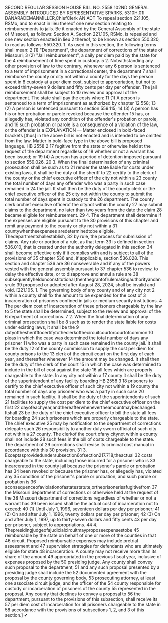 SECOND REGULAR SESSION
HOUSE BILL NO. 2558
102ND GENERAL ASSEMBLY
INTRODUCED BY REPRESENTATIVE SPARKS.
5310H.01I DANARADEMANMILLER,ChiefClerk
AN ACT
To repeal section 221.105, RSMo, and to enact in lieu thereof one new section relating to
reimbursements to jails.
Be it enacted by the General Assembly of the state of Missouri, as follows:
Section A. Section 221.105, RSMo, is repealed and one new section enacted in lieu
2 thereof, to be known as section 550.320, to read as follows:
550.320. 1. As used in this section, the following terms shall mean:
2 (1) "Department", the department of corrections of the state of Missouri;
3 (2) "Jail reimbursement", a daily per diem paid by the state for the
4 reimbursement of time spent in custody.
5 2. Notwithstanding any other provision of law to the contrary, whenever any
6 person is sentenced to a term of imprisonment in a correctional center, the department
7 shall reimburse the county or city not within a county for the days the person spent in
8 custody at a per diem cost, subject to appropriation, but not to exceed thirty-seven
9 dollars and fifty cents per day per offender. The jail reimbursement shall be subject to
10 review and approval of the department. The state shall pay the costs when:
11 (1) A person is sentenced to a term of imprisonment as authorized by chapter
12 558;
13 (2) A person is sentenced pursuant to section 559.115;
14 (3) A person has his or her probation or parole revoked because the offender
15 has, or allegedly has, violated any condition of the offender's probation or parole, and
16 such probation or parole is a consequence of a violation of the law, or the offender is a
EXPLANATION — Matter enclosed in bold-faced brackets [thus] in the above bill is not enacted and is
intended to be omitted from the law. Matter in bold-face type in the above bill is proposed language.
HB 2558 2
17 fugitive from the state or otherwise held at the request of the department regardless of
18 whether or not a warrant has been issued; or
19 (4) A person has a period of detention imposed pursuant to section 559.026.
20 3. When the final determination of any criminal prosecution shall be such as to
21 render the state liable for costs under existing laws, it shall be the duty of the sheriff to
22 certify to the clerk of the county or the chief executive officer of the city not within a
23 county the total number of days any offender who was a party in such case remained in
24 the jail. It shall then be the duty of the county clerk or the chief executive officer of the
25 city not within the county to submit the total number of days spent in custody to the
26 department. The county clerk orchief executive officerof the citynot within the county
27 may submit claims to the department, no later than two years from the date the claim
28 became eligible for reimbursement.
29 4. The department shall determine if the expenses are eligible pursuant to the
30 provisions of this chapter and remit any payment to the county or city not within a
31 countywhentheexpenses aredeterminedtobe eligible. Thedepartmentshallestablish,
32 by rule, the process for submission of claims. Any rule or portion of a rule, as that term
33 is defined in section 536.010, that is created under the authority delegated in this section
34 shall become effective only if it complies with and is subject to all of the provisions of
35 chapter 536 and, if applicable, section 536.028. This section and chapter 536 are
36 nonseverable and if any of the powers vested with the general assembly pursuant to
37 chapter 536 to review, to delay the effective date, or to disapprove and annul a rule are
38 subsequentlyheldunconstitutional,thenthegrantofrulemakingauthorityandanyrule
39 proposed or adopted after August 28, 2024, shall be invalid and void.
[221.105. 1. The governing body of any county and of any city not
2 within a county shall fix the amount to be expended for the cost of
3 incarceration of prisoners confined in jails or medium security institutions.
4 The per diem cost of incarceration of these prisoners chargeable by the law to
5 the state shall be determined, subject to the review and approval of the
6 department of corrections.
7 2. When the final determination of any criminal prosecution shall be
8 such as to render the state liable for costs under existing laws, it shall be the
9 dutyofthesherifftocertifytotheclerkofthecircuitcourtorcourtofcommon
10 pleas in which the case was determined the total number of days any prisoner
11 who was a party in such case remained in the county jail. It shall be the duty
12 of the county commission to supply the cost per diem for county prisons to the
13 clerk of the circuit court on the first day of each year, and thereafter whenever
14 the amount may be changed. It shall then be the duty of the clerk of the court
15 in which the case was determined to include in the bill of cost against the state
16 all fees which are properly chargeable to the state. In any city not within a
17 county it shall be the duty of the superintendent of any facility boarding
HB 2558 3
18 prisoners to certify to the chief executive officer of such city not within a
19 county the total number of days any prisoner who was a party in such case
20 remained in such facility. It shall be the duty of the superintendents of such
21 facilities to supply the cost per diem to the chief executive officer on the first
22 dayofeachyear,andthereafterwhenevertheamountmaybechanged. Itshall
23 be the duty of the chief executive officer to bill the state all fees for boarding
24 such prisoners which are properly chargeable to the state. The chief executive
25 may by notification to the department of corrections delegate such
26 responsibility to another duly sworn official of such city not within a
27 county. The clerkof the court ofany citynot within a county shall not include
28 such fees in the bill of costs chargeable to the state. The department of
29 corrections shall revise its criminal cost manual in accordance with this
30 provision.
31 3. Exceptasprovidedundersubsection6ofsection217.718,theactual
32 costs chargeable to the state, including those incurred for a prisoner who is
33 incarcerated in the county jail because the prisoner's parole or probation has
34 been revoked or because the prisoner has, or allegedly has, violated any
35 condition of the prisoner's parole or probation, and such parole or probation is
36 aconsequenceofaviolationofastatestatute,ortheprisonerisafugitivefrom
37 the Missouri department of corrections or otherwise held at the request of the
38 Missouri department of corrections regardless of whether or not a warrant has
39 been issued shall be the actual cost of incarceration not to exceed:
40 (1) Until July 1, 1996, seventeen dollars per day per prisoner;
41 (2) On and after July 1, 1996, twenty dollars per day per prisoner;
42 (3) On and after July 1, 1997, up to thirty-seven dollars and fifty cents
43 per day per prisoner, subject to appropriations.
44 4. Thepresidingjudgeofajudicialcircuitmayproposeexpensestobe
45 reimbursable by the state on behalf of one or more of the counties in that
46 circuit. Proposed reimbursable expenses may include pretrial assessment and
47 supervision strategies for defendants who are ultimately eligible for state
48 incarceration. A county may not receive more than its share of the amount
49 appropriated in the previous fiscal year, inclusive of expenses proposed by the
50 presiding judge. Any county shall convey such proposal to the department,
51 and any such proposal presented by a presiding judge shall include the
52 documented agreement with the proposal by the county governing body,
53 prosecuting attorney, at least one associate circuit judge, and the officer of the
54 county responsible for custody or incarceration of prisoners of the county
55 represented in the proposal. Any county that declines to convey a proposal to
56 the department, pursuant to the provisions of this subsection, shall receive its
57 per diem cost of incarceration for all prisoners chargeable to the state in
58 accordance with the provisions of subsections 1, 2, and 3 of this section.]
✔